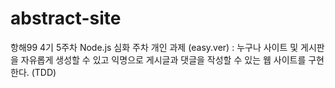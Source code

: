 # abstract-site
항해99 4기 5주차 Node.js 심화 주차 개인 과제 (easy.ver) : 누구나 사이트 및 게시판을 자유롭게 생성할 수 있고 익명으로 게시글과 댓글을 작성할 수 있는 웹 사이트를 구현한다. (TDD)
